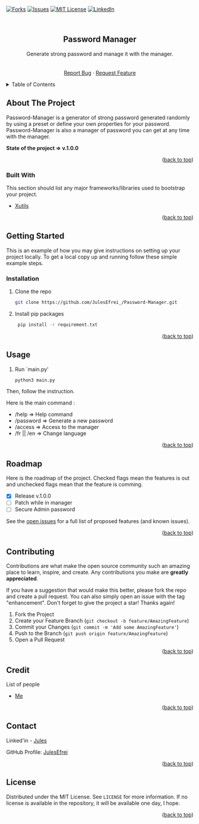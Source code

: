 <div id="top"></div>

<!-- [![Contributors][contributors-shield]][contributors-url] -->
<!-- [![Stargazers][stars-shield]][stars-url] -->
[![Forks][forks-shield]][forks-url]
[![Issues][issues-shield]][issues-url]
[![MIT License][license-shield]][license-url]
[![LinkedIn][linkedin-shield]][linkedin-url]



<!-- PROJECT LOGO -->
<br />
<div align="center">
  
  <!-- <img src="images/logo.png" alt="Logo" width="80" height="80" /> -->
  <!-- https://drive.google.com/uc?export=view&id=      => Google drive Link -->

  <h2 align="center">Password Manager</h2>

  <p align="center">
    Generate strong password and manage it with the manager.
    <br />
    <!-- <a href="https://github.com/JulesEfrei/Password-Manager"><strong>Explore the docs</strong></a> -->
    <br />
    <br />
    <!-- <a href="https://github.com/JulesEfrei/Password-Manager">View Demo</a>
    · -->
    <a href="https://github.com/JulesEfrei/Password-Manager/issues">Report Bug</a>
    ·
    <a href="https://github.com/JulesEfrei/Password-Manager/pulls">Request Feature</a>
  </p>
</div>



<!-- TABLE OF CONTENTS -->
<details>
  <summary>Table of Contents</summary>
  <ol>
    <li>
      <a href="#about-the-project">About The Project</a>
      <ul>
        <li><a href="#built-with">Built With</a></li>
      </ul>
    </li>
    <li>
      <a href="#getting-started">Getting Started</a>
      <ul>
        <li><a href="#installation">Installation</a></li>
      </ul>
    </li>
    <li><a href="#usage">Usage</a></li>
    <li><a href="#roadmap">Roadmap / Features</a></li>
    <li><a href="#contributing">Contributing</a></li>
    <li><a href="#license">License</a></li>
    <li><a href="#contact">Contact</a></li>
    <li><a href="#credit">Credit</a></li>
  </ol>
</details>



<!-- ABOUT THE PROJECT -->
## About The Project

<!-- [![Product Name Screen Shot][product-screenshot]](https://example.com) -->

Password-Manager is a generator of strong password generated randomly by using a preset or define your own properties for your password. Password-Manager is also a manager of password you can get at any time with the manager.

**State of the project => v.1.0.0**



<p align="right">(<a href="#top">back to top</a>)</p>



### Built With

This section should list any major frameworks/libraries used to bootstrap your project.

* [Xutils](https://pypi.org/project/xutils/)

<p align="right">(<a href="#top">back to top</a>)</p>



<!-- GETTING STARTED -->
## Getting Started

This is an example of how you may give instructions on setting up your project locally.
To get a local copy up and running follow these simple example steps.


### Installation

1. Clone the repo
   ```sh
   git clone https://github.com/JulesEfrei_/Password-Manager.git
   ```
2. Install pip packages
   ```sh
    pip install -r requirement.txt
   ```


<p align="right">(<a href="#top">back to top</a>)</p>



<!-- USAGE EXAMPLES -->
## Usage

1. Run `main.py'
   ```sh
   python3 main.py
   ```

Then, follow the instruction.

Here is the main command :

* /help => Help command
* /password => Generate a new password
* /access => Access to the manager
* /fr || /en => Change language 

<!-- _For more examples, please refer to the [Documentation](https://example.com)_ -->

<p align="right">(<a href="#top">back to top</a>)</p>



<!-- ROADMAP -->
## Roadmap

Here is the roadmap of the project. Checked flags mean the features is out and unchecked flags mean that the feature is comming.

- [X] Release v.1.0.0
- [ ] Patch while in manager
- [ ] Secure Admin password

See the [open issues](https://github.com/JulesEfrei/Password-Manager/issues) for a full list of proposed features (and known issues).

<p align="right">(<a href="#top">back to top</a>)</p>



<!-- CONTRIBUTING -->
## Contributing

Contributions are what make the open source community such an amazing place to learn, inspire, and create. Any contributions you make are **greatly appreciated**.

If you have a suggestion that would make this better, please fork the repo and create a pull request. You can also simply open an issue with the tag "enhancement".
Don't forget to give the project a star! Thanks again!

1. Fork the Project
2. Create your Feature Branch (`git checkout -b feature/AmazingFeature`)
3. Commit your Changes (`git commit -m 'Add some AmazingFeature'`)
4. Push to the Branch (`git push origin feature/AmazingFeature`)
5. Open a Pull Request

<p align="right">(<a href="#top">back to top</a>)</p>



<!-- Credit -->
## Credit

List of people

* [Me](https://github.com/JulesEfrei)

<p align="right">(<a href="#top">back to top</a>)</p>



<!-- CONTACT -->
## Contact

Linked'in - [Jules](https://www.linkedin.com/in/jules-bruzeau/)

GitHub Profile: [JulesEfrei](https://github.com/JulesEfrei/)

<p align="right">(<a href="#top">back to top</a>)</p>



<!-- LICENSE -->
## License

Distributed under the MIT License. See `LICENSE` for more information. If no license is available in the repository, it will be available one day, I hope.

<p align="right">(<a href="#top">back to top</a>)</p>






<!-- MARKDOWN LINKS & IMAGES -->
<!-- [contributors-shield]: https://img.shields.io/github/contributors/JulesEfrei/Password-Manager.svg?style=for-the-badge
[contributors-url]: https://github.com/JulesEfrei/Password-Manager/graphs/contributors -->
<!-- [stars-shield]: https://img.shields.io/github/stars/JulesEfrei/Password-Manager.svg?style=for-the-badge
[stars-url]: https://github.com/JulesEfrei/Password-Manager/stargazers -->
[forks-shield]: https://img.shields.io/github/forks/JulesEfrei/Password-Manager.svg?style=for-the-badge
[forks-url]: https://github.com/JulesEfrei/Password-Manager/network/members
[issues-shield]: https://img.shields.io/github/issues/JulesEfrei/Password-Manager.svg?style=for-the-badge
[issues-url]: https://github.com/JulesEfrei/Password-Manager/issues
[license-shield]: https://img.shields.io/github/license/JulesEfrei/Password-Manager.svg?style=for-the-badge
[license-url]: https://github.com/JulesEfrei/Password-Manager/blob/master/LICENSE
[linkedin-shield]: https://img.shields.io/badge/-LinkedIn-black.svg?style=for-the-badge&logo=linkedin&colorB=555
[linkedin-url]: https://www.linkedin.com/in/jules-bruzeau/
[product-screenshot]: images/screenshot.png